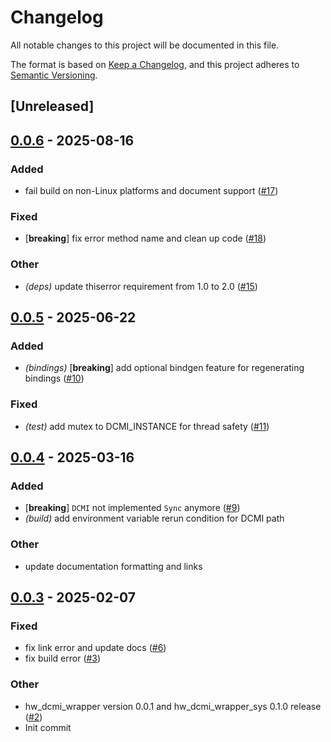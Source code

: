 # Changelog

All notable changes to this project will be documented in this file.

The format is based on [Keep a Changelog](https://keepachangelog.com/en/1.0.0/),
and this project adheres to [Semantic Versioning](https://semver.org/spec/v2.0.0.html).

## [Unreleased]

## [0.0.6](https://github.com/ZhuLegend/hw_dcmi_wrapper/compare/hw_dcmi_wrapper-v0.0.5...hw_dcmi_wrapper-v0.0.6) - 2025-08-16

### Added

- fail build on non-Linux platforms and document support ([#17](https://github.com/ZhuLegend/hw_dcmi_wrapper/pull/17))

### Fixed

- [**breaking**] fix error method name and clean up code ([#18](https://github.com/ZhuLegend/hw_dcmi_wrapper/pull/18))

### Other

- *(deps)* update thiserror requirement from 1.0 to 2.0 ([#15](https://github.com/ZhuLegend/hw_dcmi_wrapper/pull/15))

## [0.0.5](https://github.com/ZhuLegend/hw_dcmi_wrapper/compare/hw_dcmi_wrapper-v0.0.4...hw_dcmi_wrapper-v0.0.5) - 2025-06-22

### Added

- *(bindings)* [**breaking**] add optional bindgen feature for regenerating bindings ([#10](https://github.com/ZhuLegend/hw_dcmi_wrapper/pull/10))

### Fixed

- *(test)* add mutex to DCMI_INSTANCE for thread safety ([#11](https://github.com/ZhuLegend/hw_dcmi_wrapper/pull/11))

## [0.0.4](https://github.com/ZhuLegend/hw_dcmi_wrapper/compare/hw_dcmi_wrapper-v0.0.3...hw_dcmi_wrapper-v0.0.4) - 2025-03-16

### Added

- [**breaking**] `DCMI` not implemented `Sync` anymore ([#9](https://github.com/ZhuLegend/hw_dcmi_wrapper/pull/9))
- *(build)* add environment variable rerun condition for DCMI path

### Other

- update documentation formatting and links

## [0.0.3](https://github.com/ZhuLegend/hw_dcmi_wrapper/compare/hw_dcmi_wrapper-v0.0.2...hw_dcmi_wrapper-v0.0.3) - 2025-02-07

### Fixed

- fix link error and update docs ([#6](https://github.com/ZhuLegend/hw_dcmi_wrapper/pull/6))
- fix build error ([#3](https://github.com/ZhuLegend/hw_dcmi_wrapper/pull/3))

### Other

- hw_dcmi_wrapper version 0.0.1 and hw_dcmi_wrapper_sys 0.1.0 release ([#2](https://github.com/ZhuLegend/hw_dcmi_wrapper/pull/2))
- Init commit

